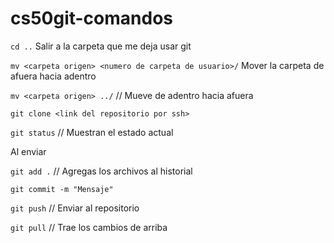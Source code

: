 # cs50git-comandos

`cd ..`  Salir a la carpeta que me deja usar git

`mv <carpeta origen> <numero de carpeta de usuario>/`  Mover la carpeta de afuera hacia adentro

`mv <carpeta origen> ../` // Mueve de adentro hacia afuera


`git clone <link del repositorio por ssh>`

`git status` // Muestran el estado actual

Al enviar

`git add .` // Agregas los archivos al historial

`git commit -m "Mensaje"`

`git push` // Enviar al repositorio

`git pull` // Trae los cambios de arriba
